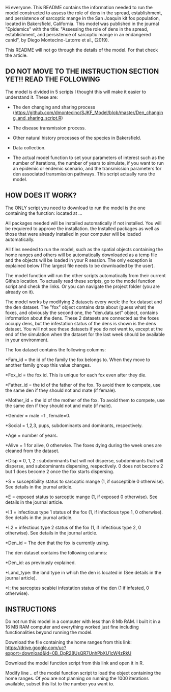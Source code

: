 Hi everyone. This README contains the information needed to run the model constructed to assess the role of dens in the spread, 
establishment, and persistence of sarcoptic mange in the San Joaquin kit fox population, located in Bakersfield, California. This model was published in the journal "Epidemics" with the title: "Assessing the role of dens in the spread, establishment, and persistence of sarcoptic mange in an endangered canid", by Diego Montecino-Latorre et al., (2019). 

This README will not go through the details of the model. For that check the article.

## DO NOT MOVE TO THE INSTRUCTION SECTION YET!! READ THE FOLLOWING

The model is divided in 5 scripts I thought this will make it easier to understand it. These are:

* The den changing and sharing process (https://github.com/dmontecino/SJKF_Model/blob/master/Den_changing_and_sharing_script.R)

* The disease transmission process.

* Other natural history processes of the species in Bakersfield.

* Data collection.

* The actual model function to set your parameters of interest such as the number of iterations, the number of years to simulate, if you want to run an epidemic or endemic scenario, and the transmission parameters for den associated transmission pathways. This script actually runs the model.


## HOW DOES IT WORK?

The ONLY script you need to download to run the model is the one containing the function: 
located at ...

All packages needed will be installed automatically if not installed. You will be requiered to approve the installation. the Installed packages as well as those that were already installed in your computer will be loaded automatically.

All files needed to run the model, such as the spatial objects containing the home ranges and others will be automatically downloaded as 
a temp file and the objects will be loaded in your R session. The only exception is explained below (The largest file needs to be downloaded by the user).

The model function will run the other scripts automatically from their current Github location. To actually read these scripts, go to the model function script and check the links. Or you can navigate the project folder (you are already on it).

The model works by modifying 2 datasets every week: the fox dataset and the den dataset. The "fox" object contains data about (guess what) the foxes, and obviously the second one, the "den.data.set" object, contains information about the dens. These 2 datasets are connected as the foxes occupy dens, but the infestation status of the dens is shown is the dens dataset. You will not see these datasets if you do not want to, except at the end of the simulation when the dataset for the last week should be available in your environment.

The fox dataset contains the following columns:

*Fam_id = the id of the family the fox belongs to. When they move to another family group this value changes.

*Fox_id = the fox id. This is unique for each fox even after they die.

*Father_id = the id of the father of the fox. To avoid them to compete, use the same den if they should not and mate (if female). 

*Mother_id = the id of the mother of the fox. To avoid them to compete, use the same den if they should not and mate (if male).

*Gender = male =1 , female=0.

*Social = 1,2,3, pups, subdominants and dominants, respectively.

*Age = number of years. 

*Alive = 1 for alive, 0 otherwise. The foxes dying during the week  ones are cleaned from the dataset.

*Disp = 0, 1, 2 : subdominants that will not disperse, subdominants that will disperse, and subdominants dispersing, respectively.  0 does not become 2 but 1 does become 2 once the fox starts dispersing.

*S = susceptibility status to sarcoptic mange (1, if susceptible 0 otherwise). See details in the journal article.

*E = exposed status to sarcoptic mange (1, if exposed 0 otherwise). See details in the journal article.

*I.1 = infectious type 1 status of the fox (1, if infectious type 1, 0 otherwise). See details in the journal article.

*I.2 = infectious type 2 status of the fox (1, if infectious type 2, 0 otherwise). See details in the journal article. 

*Den_id = The den that the fox is currently using.

The den dataset contains the following columns:

*Den_id: as previously explained.

*Land_type: the land type in which the den is located in (See details in the journal article). 

*I: the sarcoptes scabiei infestation status of the den (1 if infested, 0 otherwise).

## INSTRUCTIONS ##

Do not run this model in a computer with less than 8 Mb RAM. I built it in a 16 MB RAM computer and everything worked just fine including functionalities beyond running the model.

Download the file containing the home ranges from this link: https://drive.google.com/uc?export=download&id=0B_DpR28UsQR7UnhPbXU1cW4zRkU

Download the model function script from this link and open it in R.

Modify line .. of the model function script to load the object containing the home ranges. Of you are not planning on running the 1000 iterations available, subset this list to the number you want to.








